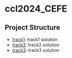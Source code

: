 # ccl2024_CEFE

## Project Structure
- [track1](track1): track1 solution
- [track2](track2): track2 solution
- [track3](track3): track3 solution


